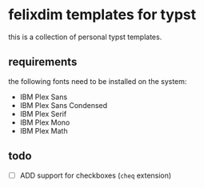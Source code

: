# felixdim templates for typst

this is a collection of personal typst templates.

## requirements

the following fonts need to be installed on the system:

- IBM Plex Sans
- IBM Plex Sans Condensed
- IBM Plex Serif
- IBM Plex Mono
- IBM Plex Math

## todo

- [ ] ADD support for checkboxes (`cheq` extension)
